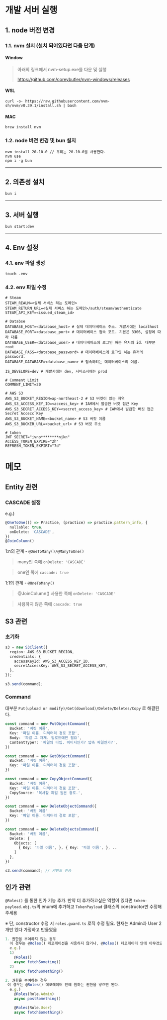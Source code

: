 # 개발 서버 실행

## 1. node 버전 변경

### 1.1. nvm 설치 (설치 되어있다면 다음 단계)

#### Window

> 아래의 링크에서 nvm-setup.exe를 다운 및 실행
>
> https://github.com/coreybutler/nvm-windows/releases

#### WSL

```
curl -o- https://raw.githubusercontent.com/nvm-sh/nvm/v0.39.1/install.sh | bash
```

#### MAC

```
brew install nvm
```

### 1.2. node 버전 변경 및 bun 설치

```
nvm install 20.10.0 // 우리는 20.10.0을 사용한다.
nvm use
npm i -g bun
```

---

## 2. 의존성 설치

```
bun i
```

---

## 3. 서버 실행

```
bun start:dev
```
---


## 4. Env 설정

### 4.1. env 파일 생성
```
touch .env
```

### 4.2. env 파일 수정
```
# Steam
STEAM_REALM=<실제 서비스 하는 도메인>
STEAM_RETURN_URL=<실제 서비스 하는 도메인>/auth/steam/authenticate
STEAM_API_KEY=<issued_steam_id>

# Databse
DATABASE_HOST=<database_host> # 실제 데이터베이스 주소. 개발시에는 localhost
DATABASE_PORT=<database_port> # 데이터베이스 접속 포트. 기본은 3306, 설정에 따라 다름
DATABASE_USER=<database_user> # 데이터베이스에 로그인 하는 유저의 id. 대부분 root
DATABASE_PASS=<database_password> # 데이터베이스에 로그인 하는 유저의 password.
DATABASE_DATABASE=<database_name> # 접속하려는 데이터베이스의 이름.

IS_DEVELOPE=dev # 개발시에는 dev, 서비스시에는 prod

# Comment Limit
COMMENT_LIMIT=20

# AWS S3
AWS_S3_BUCKET_REGION=ap-northeast-2 # S3 버킷이 있는 지역
AWS_S3_ACCESS_KEY_ID=<access_key> # IAM에서 발급한 버킷 접근 Key
AWS_S3_SECRET_ACCESS_KEY=<secret_access_key> # IAM에서 발급한 버킷 접근 Secret Accecc Key
AWS_S3_BUCKET_NAME=<bucket_name> # S3 버킷 이름
AWS_S3_BUCKER_URL=<bucket_url> # S3 버킷 주소

# token
JWT_SECRET="ivno********njkn"
ACCESS_TOKEN_EXPIRE="2h"
REFRESH_TOKEN_EXPIRT="7d"
```



# 메모

## Entity 관련

### CASCADE 설정

e.g.) 
```ts
@OneToOne(() => Practice, (practice) => practice.pattern_info, {
  nullable: true,
  onDelete: 'CASCADE',
})
@JoinColumn()
```

1:n의 관계 - `@OneToMany()/@ManyToOne()`
> many인 쪽에 `onDelete: 'CASCADE'`

> one인 쪽에 `cascade: true`

1:1의 관계 - `@OneToMany()`
> @JoinColumn() 사용한 쪽에 `onDelete: 'CASCADE'`

> 사용하지 않은 쪽에 `cascade: true`


## S3 관련

### 초기화

```ts
s3 = new S3Client({
  region: AWS_S3_BUCKET_REGION,
  credentials: {
    accessKeyId: AWS_S3_ACCESS_KEY_ID,
    secretAccessKey: AWS_S3_SECRET_ACCESS_KEY,
  },
});

s3.send(command);
```

### Command
대부분 `Put(upload or modify)/Get(download)/Delete/Deletes/Copy` 로 해결된다.
```ts
const command = new PutObjectCommand({
  Bucket: '버킷 이름',
  Key: '파일 이름. 디렉터리 경로 포함',
  Body: '파일 그 자체. 업로드에만 필요',
  ContentType?: '파일의 타입. 이미지인가? 압축 파일인가?',
})

const command = new GetObjectCommand({
  Bucket: '버킷 이름',
  Key: '파일 이름. 디렉터리 경로 포함',
})

const command = new CopyObjectCommand({
  Bucket: '버킷 이름',
  Key: '파일 이름. 디렉터리 경로 포함',
  CopySource: '복사할 파일 원본 경로.',
})

const command = new DeleteObjectCommand({
  Bucket: '버킷 이름'
  Key: '파일 이름. 디렉터리 경로 포함',
})

const command = new DeleteObjectsCommand({
  Bucket: '버킷 이름',
  Delete: {
    Objects: [
      { Key: '파일 이름', }, { Key: '파일 이름', }, ..
    ]
  },
})

s3.send(command); // 커맨드 전송
```

## 인가 관련

`@Roles()` 를 통한 인가 기능 추가. 만약 더 추가하고싶은 역할이 있다면 `token-payload.obj.ts`의 enum에 추가하고 `TokenPayload` 클래스의 constructor만 수정해주세용

※ 단, constructor 수정 시 `roles.guard.ts` 로직 수정 필요. 현재는 Admin과 User 2개만 있다 가정하고 만들었음

```ts
1. 권한을 부여하지 않는 경우
  이 경우는 @Roles() 데코레이션을 사용하지 않거나, @Roles() 데코레이터 안에 아무것도 쓰지 않으면 된다.
  e.g.)
  1)
    @Roles()
    async fetchSometing()
  2)
    async fetchSomething()

2. 권한을 부여하는 경우
 이 경우는 @Roles() 데코레이터 안에 원하는 권한을 넣으면 된다.
  e.g.)
    @Roles(Role.Admin)
    async postSomething()

    @Roles(Role.User)
    async fetchSomething()
```